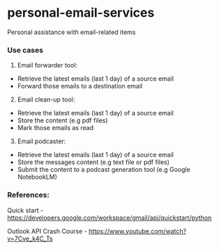 # personal-email-services
Personal assistance with email-related items

### Use cases
1. Email forwarder tool:
- Retrieve the latest emails (last 1 day) of a source email
- Forward those emails to a destination email

2. Email clean-up tool:
- Retrieve the latest emails (last 1 day) of a source email
- Store the content (e.g pdf files)
- Mark those emails as read

3. Email podcaster:
- Retrieve the latest emails (last 1 day) of a source email
- Store the messages content (e.g text file or pdf files)
- Submit the content to a podcast generation tool (e.g Google NotebookLM)


### References:

Quick start - https://developers.google.com/workspace/gmail/api/quickstart/python

Outlook API Crash Course - https://www.youtube.com/watch?v=7Cve_k4C_Ts  